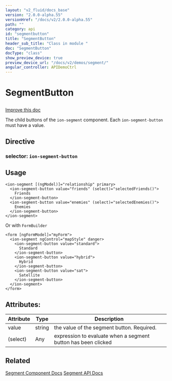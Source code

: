 ```yaml
---
layout: "v2_fluid/docs_base"
version: "2.0.0-alpha.55"
versionHref: "/docs/v2/2.0.0-alpha.55"
path: ""
category: api
id: "segmentbutton"
title: "SegmentButton"
header_sub_title: "Class in module "
doc: "SegmentButton"
docType: "class"
show_preview_device: true
preview_device_url: "/docs/v2/demos/segment/"
angular_controller: APIDemoCtrl 
---
```










<h1 class="api-title">


SegmentButton






</h1>

<a class="improve-v2-docs" href='http://github.com/driftyco/ionic/edit/2.0/ionic/components/segment/segment.ts#L3'>
Improve this doc
</a>






<p>The child buttons of the <code>ion-segment</code> component. Each <code>ion-segment-button</code> must have a value.</p>


<h2>Directive</h2>
<h3>selector: <code>ion-segment-button</code></h3>
<!-- @usage tag -->

<h2>Usage</h2>

<pre><code class="lang-html">&lt;ion-segment [(ngModel)]=&quot;relationship&quot; primary&gt;
  &lt;ion-segment-button value=&quot;friends&quot; (select)=&quot;selectedFriends()&quot;&gt;
    Friends
  &lt;/ion-segment-button&gt;
  &lt;ion-segment-button value=&quot;enemies&quot; (select)=&quot;selectedEnemies()&quot;&gt;
    Enemies
  &lt;/ion-segment-button&gt;
&lt;/ion-segment&gt;
</code></pre>
<p>Or with <code>FormBuilder</code></p>
<pre><code class="lang-html">&lt;form [ngFormModel]=&quot;myForm&quot;&gt;
  &lt;ion-segment ngControl=&quot;mapStyle&quot; danger&gt;
    &lt;ion-segment-button value=&quot;standard&quot;&gt;
      Standard
    &lt;/ion-segment-button&gt;
    &lt;ion-segment-button value=&quot;hybrid&quot;&gt;
      Hybrid
    &lt;/ion-segment-button&gt;
    &lt;ion-segment-button value=&quot;sat&quot;&gt;
      Satellite
    &lt;/ion-segment-button&gt;
  &lt;/ion-segment&gt;
&lt;/form&gt;
</code></pre>




<!-- @property tags -->

<h2>Attributes:</h2>
<table class="table" style="margin:0;">
<thead>
<tr>
<th>Attribute</th>












<th>Type</th>


<th>Description</th>
</tr>
</thead>
<tbody>

<tr>
<td>
value
</td>


<td>
string
</td>


<td>
the value of the segment button. Required.
</td>
</tr>

<tr>
<td>
(select)
</td>


<td>
Any
</td>


<td>
expression to evaluate when a segment button has been clicked
</td>
</tr>

</tbody>
</table>


<!-- methods on the class --><!-- related link -->

<h2>Related</h2>

<a href='/docs/v2/components#segment'>Segment Component Docs</a>
<a href='/docs/v2/api/components/segment/Segment/'>Segment API Docs</a><!-- end content block -->


<!-- end body block -->

